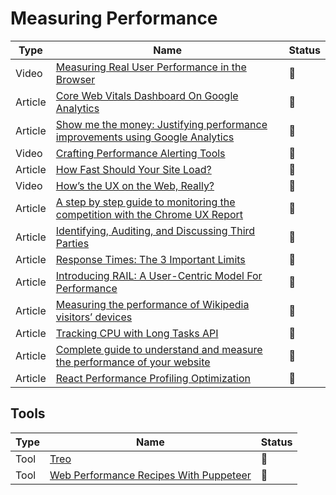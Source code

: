 # Measuring Performance

| Type    | Name                                                                                                                                                                                            | Status          |
| ------- | ----------------------------------------------------------------------------------------------------------------------------------------------------------------------------------------------- | --------------- |
| Video   | [Measuring Real User Performance in the Browser](https://www.youtube.com/watch?v=yrWLi524YLM)                                                                                                   | :bookmark_tabs: |
| Article | [Core Web Vitals Dashboard On Google Analytics](https://calendar.perfplanet.com/2021/core-web-vitals-dashboard-on-google-analytics)                                                             | :bookmark_tabs: |
| Article | [Show me the money: Justifying performance improvements using Google Analytics](https://dev.to/thegreengreek/show-me-the-money-justifying-performance-improvements-using-google-analytics-3231) | :bookmark_tabs: |
| Video   | [Crafting Performance Alerting Tools](https://www.youtube.com/watch?v=7CaEESxbu2s&ab_channel=EtsyEng)                                                                                           | :bookmark_tabs: |
| Article | [How Fast Should Your Site Load?](https://medium.com/firebase-developers/how-fast-should-your-site-load-cfb14be48e8b)                                                                           | :bookmark_tabs: |
| Video   | [How’s the UX on the Web, Really?](https://vimeo.com/254834890)                                                                                                                                 | :bookmark_tabs: |
| Article | [A step by step guide to monitoring the competition with the Chrome UX Report](https://dev.to/chromiumdev/a-step-by-step-guide-to-monitoring-the-competition-with-the-chrome-ux-report-4k1o)    | :bookmark_tabs: |
| Article | [Identifying, Auditing, and Discussing Third Parties](https://csswizardry.com/2018/05/identifying-auditing-discussing-third-parties/)                                                           | :bookmark_tabs: |
| Article | [Response Times: The 3 Important Limits](https://www.nngroup.com/articles/response-times-3-important-limits)                                                                                    | :bookmark_tabs: |
| Article | [Introducing RAIL: A User-Centric Model For Performance](https://www.smashingmagazine.com/2015/10/rail-user-centric-model-performance)                                                          | :bookmark_tabs: |
| Article | [Measuring the performance of Wikipedia visitors’ devices](https://techblog.wikimedia.org/2020/05/07/measuring-the-performance-of-wikipedia-visitors-devices)                                   | :bookmark_tabs: |
| Article | [Tracking CPU with Long Tasks API](https://calendar.perfplanet.com/2017/tracking-cpu-with-long-tasks-api)                                                                                       | :bookmark_tabs: |
| Article | [Complete guide to understand and measure the performance of your website](https://bejamas.io/blog/guide-to-web-performance)                                                                    | :bookmark_tabs: |
| Article | [React Performance Profiling Optimization](https://calibreapp.com/blog/react-performance-profiling-optimization)                                                                                | :bookmark_tabs: |

## Tools

| Type | Name                                                                                    | Status          |
| ---- | --------------------------------------------------------------------------------------- | --------------- |
| Tool | [Treo](https://treo.sh)                                                                 | :bookmark_tabs: |
| Tool | [Web Performance Recipes With Puppeteer](https://addyosmani.com/blog/puppeteer-recipes) | :bookmark_tabs: |
